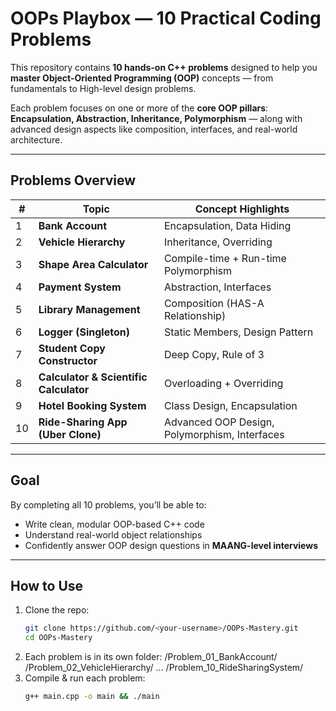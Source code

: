 # OOPs Playbox — 10 Practical Coding Problems

This repository contains **10 hands-on C++ problems** designed to help you **master Object-Oriented Programming (OOP)** concepts — from fundamentals to High-level design problems.

Each problem focuses on one or more of the **core OOP pillars**:  
**Encapsulation, Abstraction, Inheritance, Polymorphism** — along with advanced design aspects like composition, interfaces, and real-world architecture.

---

## Problems Overview

| # | Topic | Concept Highlights |
|---|--------|--------------------|
| 1 | **Bank Account** | Encapsulation, Data Hiding |
| 2 | **Vehicle Hierarchy** | Inheritance, Overriding |
| 3 | **Shape Area Calculator** | Compile-time + Run-time Polymorphism |
| 4 | **Payment System** | Abstraction, Interfaces |
| 5 | **Library Management** | Composition (HAS-A Relationship) |
| 6 | **Logger (Singleton)** | Static Members, Design Pattern |
| 7 | **Student Copy Constructor** | Deep Copy, Rule of 3 |
| 8 | **Calculator & Scientific Calculator** | Overloading + Overriding |
| 9 | **Hotel Booking System** | Class Design, Encapsulation |
| 10 | **Ride-Sharing App (Uber Clone)** | Advanced OOP Design, Polymorphism, Interfaces |

---

## Goal
By completing all 10 problems, you’ll be able to:
- Write clean, modular OOP-based C++ code
- Understand real-world object relationships
- Confidently answer OOP design questions in **MAANG-level interviews**

---

## How to Use
1. Clone the repo:  
   ```bash
   git clone https://github.com/<your-username>/OOPs-Mastery.git
   cd OOPs-Mastery
2. Each problem is in its own folder:
   /Problem_01_BankAccount/
   /Problem_02_VehicleHierarchy/
   ...
   /Problem_10_RideSharingSystem/
3. Compile & run each problem:
   ```bash
   g++ main.cpp -o main && ./main
